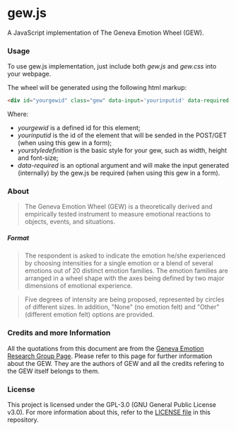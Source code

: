 # gew.js
A JavaScript implementation of The Geneva Emotion Wheel (GEW).

### Usage
To use gew.js implementation, just include both _gew.js_ and _gew.css_ into your webpage.

The wheel will be generated using the following html markup:
```html
<div id="yourgewid" class="gew" data-input='yourinputid' data-required style="yourstyledefinition"></div>
```

Where:
* *yourgewid* is a defined id for this element;
* *yourinputid* is the id of the element that will be sended in the POST/GET (when using this gew in a form);
* *yourstyledefinition* is the basic style for your gew, such as width, height and font-size;
* *data-required* is an optional argument and will make the input generated (internally) by the gew.js be required (when using this gew in a form).

### About
> The Geneva Emotion Wheel (GEW) is a theoretically derived and empirically tested instrument to measure emotional reactions to objects, events, and situations.

##### Format
> The respondent is asked to indicate the emotion he/she experienced by choosing intensities for a single emotion or a blend of several emotions out of 20 distinct emotion families. The emotion families are arranged in a wheel shape with the axes being defined by two major dimensions of emotional experience.

> Five degrees of intensity are being proposed, represented by circles of different sizes. In addition, "None" (no emotion felt) and "Other" (different emotion felt) options are provided.

### Credits and more Information
All the quotations from this document are from the [Geneva Emotion Research Group Page](http://www.affective-sciences.org/gew/). Please refer to this page for further information about the GEW.
They are the authors of GEW and all the credits refering to the GEW itself belongs to them.

### License
This project is licensed under the GPL-3.0 (GNU General Public License v3.0). For more information about this, refer to the [LICENSE file](LICENSE) in this repository.
